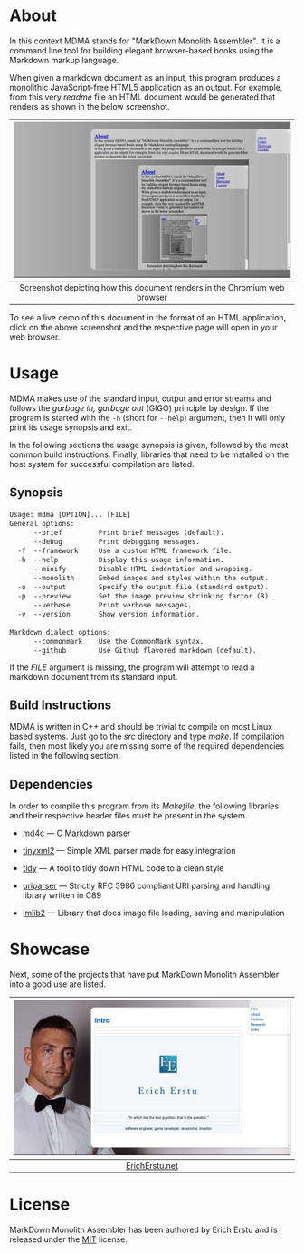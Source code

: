 # About ########################################################################

In this context MDMA stands for "MarkDown Monolith Assembler". It is a command
line tool for building elegant browser-based books using the Markdown markup
language.

When given a markdown document as an input, this program produces a monolithic
JavaScript-free HTML5 application as an output. For example, from this very
_readme_ file an HTML document would be generated that renders as shown in the
below screenshot.

|                     [![Screenshot][img-demo]][url-demo]                      |
| :--------------------------------------------------------------------------: |
|  Screenshot depicting how this document renders in the Chromium web browser  |

[img-demo]: screenshot.jpg
[url-demo]: https://raw.githack.com/1Hyena/mdma/master/framework.html
            "Click to see this document in your web browser"

To see a live demo of this document in the format of an HTML application, click
on the above screenshot and the respective page will open in your web browser.


# Usage ########################################################################

MDMA makes use of the standard input, output and error streams and follows the
_garbage in, garbage out_ (GIGO) principle by design. If the program is started
with the `-h` (short for `--help`) argument, then it will only print its usage
synopsis and exit.

In the following sections the usage synopsis is given, followed by the most
common build instructions. Finally, libraries that need to be installed on the
host system for successful compilation are listed.


## Synopsis ####################################################################

```
Usage: mdma [OPTION]... [FILE]
General options:
      --brief         Print brief messages (default).
      --debug         Print debugging messages.
  -f  --framework     Use a custom HTML framework file.
  -h  --help          Display this usage information.
      --minify        Disable HTML indentation and wrapping.
      --monolith      Embed images and styles within the output.
  -o  --output        Specify the output file (standard output).
  -p  --preview       Set the image preview shrinking factor (8).
      --verbose       Print verbose messages.
  -v  --version       Show version information.

Markdown dialect options:
      --commonmark    Use the CommonMark syntax.
      --github        Use Github flavored markdown (default).

```

If the _FILE_ argument is missing, the program will attempt to read a markdown
document from its standard input.


## Build Instructions ##########################################################

MDMA is written in C++ and should be trivial to compile on most Linux based
systems. Just go to the _src_ directory and type _make_. If compilation fails,
then most likely you are missing some of the required dependencies listed in the
following section.


## Dependencies ################################################################

In order to compile this program from its _Makefile_, the following libraries
and their respective header files must be present in the system.

* [md4c](https://github.com/mity/md4c) —
  C Markdown parser

* [tinyxml2](https://github.com/leethomason/tinyxml2) —
  Simple XML parser made for easy integration

* [tidy](https://www.html-tidy.org/) —
  A tool to tidy down HTML code to a clean style

* [uriparser](https://github.com/uriparser/uriparser) —
  Strictly RFC 3986 compliant URI parsing and handling library written in C89

* [imlib2](https://docs.enlightenment.org/api/imlib2/html/) —
  Library that does image file loading, saving and manipulation


# Showcase #####################################################################

Next, some of the projects that have put MarkDown Monolith Assembler into a good
use are listed.

|                  ![Screenshot](showcase/ericherstu.net.jpg)                  |
| :--------------------------------------------------------------------------: |
|                  [ErichErstu.net](https://ErichErstu.net/)                   |


# License ######################################################################

MarkDown Monolith Assembler has been authored by Erich Erstu and is released
under the [MIT](LICENSE) license.
